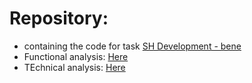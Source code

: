 # Repository:

-   containing the code for task
    [SH Development - bene](https://www.odoo.com/web#id=3446822&cids=1&menu_id=4720&action=333&active_id=5667&model=project.task&view_type=form)
-   Functional analysis: [Here](https://www.odoo.com/web#id=2853025&cids=1&model=project.task&view_type=form)
-   TEchnical analysis:
    [Here](https://www.odoo.com/web#id=3446818&cids=1&menu_id=4720&action=333&active_id=5667&model=project.task&view_type=form)
